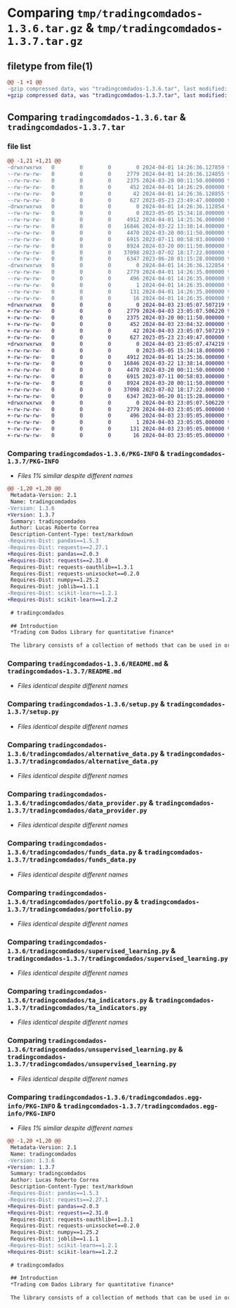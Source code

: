 # Comparing `tmp/tradingcomdados-1.3.6.tar.gz` & `tmp/tradingcomdados-1.3.7.tar.gz`

## filetype from file(1)

```diff
@@ -1 +1 @@
-gzip compressed data, was "tradingcomdados-1.3.6.tar", last modified: Mon Apr  1 14:26:36 2024, max compression
+gzip compressed data, was "tradingcomdados-1.3.7.tar", last modified: Wed Apr  3 23:05:07 2024, max compression
```

## Comparing `tradingcomdados-1.3.6.tar` & `tradingcomdados-1.3.7.tar`

### file list

```diff
@@ -1,21 +1,21 @@
-drwxrwxrwx   0        0        0        0 2024-04-01 14:26:36.127859 tradingcomdados-1.3.6/
--rw-rw-rw-   0        0        0     2779 2024-04-01 14:26:36.124855 tradingcomdados-1.3.6/PKG-INFO
--rw-rw-rw-   0        0        0     2375 2024-03-20 00:11:50.000000 tradingcomdados-1.3.6/README.md
--rw-rw-rw-   0        0        0      452 2024-04-01 14:26:29.000000 tradingcomdados-1.3.6/pyproject.toml
--rw-rw-rw-   0        0        0       42 2024-04-01 14:26:36.128855 tradingcomdados-1.3.6/setup.cfg
--rw-rw-rw-   0        0        0      627 2023-05-23 23:49:47.000000 tradingcomdados-1.3.6/setup.py
-drwxrwxrwx   0        0        0        0 2024-04-01 14:26:36.112854 tradingcomdados-1.3.6/tradingcomdados/
--rw-rw-rw-   0        0        0        0 2023-05-05 15:34:18.000000 tradingcomdados-1.3.6/tradingcomdados/__init__.py
--rw-rw-rw-   0        0        0     4912 2024-04-01 14:25:36.000000 tradingcomdados-1.3.6/tradingcomdados/alternative_data.py
--rw-rw-rw-   0        0        0    16846 2024-03-22 13:38:14.000000 tradingcomdados-1.3.6/tradingcomdados/data_provider.py
--rw-rw-rw-   0        0        0     4470 2024-03-20 00:11:50.000000 tradingcomdados-1.3.6/tradingcomdados/funds_data.py
--rw-rw-rw-   0        0        0     6915 2023-07-11 00:58:03.000000 tradingcomdados-1.3.6/tradingcomdados/portfolio.py
--rw-rw-rw-   0        0        0     8924 2024-03-20 00:11:50.000000 tradingcomdados-1.3.6/tradingcomdados/supervised_learning.py
--rw-rw-rw-   0        0        0    37098 2023-07-02 18:17:22.000000 tradingcomdados-1.3.6/tradingcomdados/ta_indicators.py
--rw-rw-rw-   0        0        0     6347 2023-06-20 01:15:28.000000 tradingcomdados-1.3.6/tradingcomdados/unsupervised_learning.py
-drwxrwxrwx   0        0        0        0 2024-04-01 14:26:36.122854 tradingcomdados-1.3.6/tradingcomdados.egg-info/
--rw-rw-rw-   0        0        0     2779 2024-04-01 14:26:35.000000 tradingcomdados-1.3.6/tradingcomdados.egg-info/PKG-INFO
--rw-rw-rw-   0        0        0      496 2024-04-01 14:26:35.000000 tradingcomdados-1.3.6/tradingcomdados.egg-info/SOURCES.txt
--rw-rw-rw-   0        0        0        1 2024-04-01 14:26:35.000000 tradingcomdados-1.3.6/tradingcomdados.egg-info/dependency_links.txt
--rw-rw-rw-   0        0        0      131 2024-04-01 14:26:35.000000 tradingcomdados-1.3.6/tradingcomdados.egg-info/requires.txt
--rw-rw-rw-   0        0        0       16 2024-04-01 14:26:35.000000 tradingcomdados-1.3.6/tradingcomdados.egg-info/top_level.txt
+drwxrwxrwx   0        0        0        0 2024-04-03 23:05:07.507219 tradingcomdados-1.3.7/
+-rw-rw-rw-   0        0        0     2779 2024-04-03 23:05:07.506220 tradingcomdados-1.3.7/PKG-INFO
+-rw-rw-rw-   0        0        0     2375 2024-03-20 00:11:50.000000 tradingcomdados-1.3.7/README.md
+-rw-rw-rw-   0        0        0      452 2024-04-03 23:04:32.000000 tradingcomdados-1.3.7/pyproject.toml
+-rw-rw-rw-   0        0        0       42 2024-04-03 23:05:07.507219 tradingcomdados-1.3.7/setup.cfg
+-rw-rw-rw-   0        0        0      627 2023-05-23 23:49:47.000000 tradingcomdados-1.3.7/setup.py
+drwxrwxrwx   0        0        0        0 2024-04-03 23:05:07.474219 tradingcomdados-1.3.7/tradingcomdados/
+-rw-rw-rw-   0        0        0        0 2023-05-05 15:34:18.000000 tradingcomdados-1.3.7/tradingcomdados/__init__.py
+-rw-rw-rw-   0        0        0     4912 2024-04-01 14:25:36.000000 tradingcomdados-1.3.7/tradingcomdados/alternative_data.py
+-rw-rw-rw-   0        0        0    16846 2024-03-22 13:38:14.000000 tradingcomdados-1.3.7/tradingcomdados/data_provider.py
+-rw-rw-rw-   0        0        0     4470 2024-03-20 00:11:50.000000 tradingcomdados-1.3.7/tradingcomdados/funds_data.py
+-rw-rw-rw-   0        0        0     6915 2023-07-11 00:58:03.000000 tradingcomdados-1.3.7/tradingcomdados/portfolio.py
+-rw-rw-rw-   0        0        0     8924 2024-03-20 00:11:50.000000 tradingcomdados-1.3.7/tradingcomdados/supervised_learning.py
+-rw-rw-rw-   0        0        0    37098 2023-07-02 18:17:22.000000 tradingcomdados-1.3.7/tradingcomdados/ta_indicators.py
+-rw-rw-rw-   0        0        0     6347 2023-06-20 01:15:28.000000 tradingcomdados-1.3.7/tradingcomdados/unsupervised_learning.py
+drwxrwxrwx   0        0        0        0 2024-04-03 23:05:07.506220 tradingcomdados-1.3.7/tradingcomdados.egg-info/
+-rw-rw-rw-   0        0        0     2779 2024-04-03 23:05:05.000000 tradingcomdados-1.3.7/tradingcomdados.egg-info/PKG-INFO
+-rw-rw-rw-   0        0        0      496 2024-04-03 23:05:05.000000 tradingcomdados-1.3.7/tradingcomdados.egg-info/SOURCES.txt
+-rw-rw-rw-   0        0        0        1 2024-04-03 23:05:05.000000 tradingcomdados-1.3.7/tradingcomdados.egg-info/dependency_links.txt
+-rw-rw-rw-   0        0        0      131 2024-04-03 23:05:05.000000 tradingcomdados-1.3.7/tradingcomdados.egg-info/requires.txt
+-rw-rw-rw-   0        0        0       16 2024-04-03 23:05:05.000000 tradingcomdados-1.3.7/tradingcomdados.egg-info/top_level.txt
```

### Comparing `tradingcomdados-1.3.6/PKG-INFO` & `tradingcomdados-1.3.7/PKG-INFO`

 * *Files 1% similar despite different names*

```diff
@@ -1,20 +1,20 @@
 Metadata-Version: 2.1
 Name: tradingcomdados
-Version: 1.3.6
+Version: 1.3.7
 Summary: tradingcomdados
 Author: Lucas Roberto Correa
 Description-Content-Type: text/markdown
-Requires-Dist: pandas==1.5.3
-Requires-Dist: requests==2.27.1
+Requires-Dist: pandas==2.0.3
+Requires-Dist: requests==2.31.0
 Requires-Dist: requests-oauthlib==1.3.1
 Requires-Dist: requests-unixsocket==0.2.0
 Requires-Dist: numpy==1.25.2
 Requires-Dist: joblib==1.1.1
-Requires-Dist: scikit-learn==1.2.1
+Requires-Dist: scikit-learn==1.2.2
 
 # tradingcomdados
 
 ## Introduction
 *Trading com Dados Library for quantitative finance*
 
 The library consists of a collection of methods that can be used in order to help Data Scientists, Quantitative Analysts and data professionals during the development of quantitative finance applications. One of the main objectives of the library is to provide methods to connect to Trading com dados' data provider services.
```

### Comparing `tradingcomdados-1.3.6/README.md` & `tradingcomdados-1.3.7/README.md`

 * *Files identical despite different names*

### Comparing `tradingcomdados-1.3.6/setup.py` & `tradingcomdados-1.3.7/setup.py`

 * *Files identical despite different names*

### Comparing `tradingcomdados-1.3.6/tradingcomdados/alternative_data.py` & `tradingcomdados-1.3.7/tradingcomdados/alternative_data.py`

 * *Files identical despite different names*

### Comparing `tradingcomdados-1.3.6/tradingcomdados/data_provider.py` & `tradingcomdados-1.3.7/tradingcomdados/data_provider.py`

 * *Files identical despite different names*

### Comparing `tradingcomdados-1.3.6/tradingcomdados/funds_data.py` & `tradingcomdados-1.3.7/tradingcomdados/funds_data.py`

 * *Files identical despite different names*

### Comparing `tradingcomdados-1.3.6/tradingcomdados/portfolio.py` & `tradingcomdados-1.3.7/tradingcomdados/portfolio.py`

 * *Files identical despite different names*

### Comparing `tradingcomdados-1.3.6/tradingcomdados/supervised_learning.py` & `tradingcomdados-1.3.7/tradingcomdados/supervised_learning.py`

 * *Files identical despite different names*

### Comparing `tradingcomdados-1.3.6/tradingcomdados/ta_indicators.py` & `tradingcomdados-1.3.7/tradingcomdados/ta_indicators.py`

 * *Files identical despite different names*

### Comparing `tradingcomdados-1.3.6/tradingcomdados/unsupervised_learning.py` & `tradingcomdados-1.3.7/tradingcomdados/unsupervised_learning.py`

 * *Files identical despite different names*

### Comparing `tradingcomdados-1.3.6/tradingcomdados.egg-info/PKG-INFO` & `tradingcomdados-1.3.7/tradingcomdados.egg-info/PKG-INFO`

 * *Files 1% similar despite different names*

```diff
@@ -1,20 +1,20 @@
 Metadata-Version: 2.1
 Name: tradingcomdados
-Version: 1.3.6
+Version: 1.3.7
 Summary: tradingcomdados
 Author: Lucas Roberto Correa
 Description-Content-Type: text/markdown
-Requires-Dist: pandas==1.5.3
-Requires-Dist: requests==2.27.1
+Requires-Dist: pandas==2.0.3
+Requires-Dist: requests==2.31.0
 Requires-Dist: requests-oauthlib==1.3.1
 Requires-Dist: requests-unixsocket==0.2.0
 Requires-Dist: numpy==1.25.2
 Requires-Dist: joblib==1.1.1
-Requires-Dist: scikit-learn==1.2.1
+Requires-Dist: scikit-learn==1.2.2
 
 # tradingcomdados
 
 ## Introduction
 *Trading com Dados Library for quantitative finance*
 
 The library consists of a collection of methods that can be used in order to help Data Scientists, Quantitative Analysts and data professionals during the development of quantitative finance applications. One of the main objectives of the library is to provide methods to connect to Trading com dados' data provider services.
```

